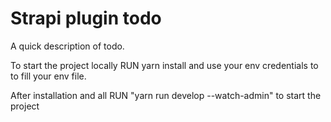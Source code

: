 # Strapi plugin todo

A quick description of todo.

To start the project locally RUN yarn install and use your env credentials to to fill your env file.

After installation and all RUN "yarn run develop --watch-admin" to start the project
